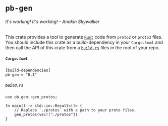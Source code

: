 # `pb-gen`
###### It's working! It's working! - Anakin Skywalker

This crate provides a tool to generate [`Rust`](https://www.rust-lang.org/) code from `proto2` or `proto3` files. You should include this crate as a build-dependency in your `Cargo.toml` and then call the API of this crate from a [`build.rs`](https://doc.rust-lang.org/cargo/reference/build-scripts.html) files in the root of your repo.

##### `Cargo.toml`
```
[build-dependencies]
pb-gen = "0.1"
```

##### `build.rs`
```
use pb_gen::gen_protos;

fn main() -> std::io::Result<()> {
    // Replace `./protos` with a path to your proto files.
    gen_protos(vec!["./protos"])
}
```
